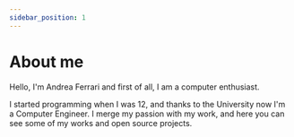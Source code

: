 ```yaml
---
sidebar_position: 1
---
```


# About me

Hello, I'm Andrea Ferrari and first of all, I am a computer enthusiast.


I started programming when I was 12, and thanks to the University now I'm a Computer Engineer. I merge my passion with my work, and here you can see some of my works and open source projects.